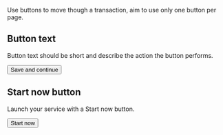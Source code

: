 Use buttons to move though a transaction, aim to use only one button per page.

## Button text

Button text should be short and describe the action the button performs.

<Button>Save and continue</Button>

## Start now button

Launch your service with a Start now button.

<Button kind="start">Start now</Button>
